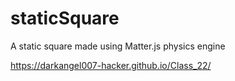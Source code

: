# staticSquare
A static square made using Matter.js physics engine

https://darkangel007-hacker.github.io/Class_22/
